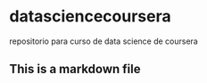 # datasciencecoursera
repositorio para curso de data science de coursera
## This is a markdown file
